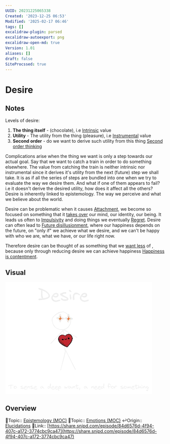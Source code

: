 ```yaml
---
UUID: 20231225065338
Created: '2023-12-25 06:53'
Modified: '2025-02-17 06:46'
tags: []
excalidraw-plugin: parsed
excalidraw-autoexport: png
excalidraw-open-md: true
Version: 1.01
aliases: []
draft: false
SiteProcssed: true
---
```


# Desire

## Notes

Levels of desire:
1. **The thing itself** - (chocolate), i.e [Intrinsic](/notes/intrinsic.md) value
2. **Utility** - The utility from the thing (pleasure), i.e [Instrumental](/notes/instrumental.md) value
3. **Second order** - do we want to derive such utility from this thing [Second order thinking](/notes/second-order-thinking.md)

Complications arise when the thing we want is only a step towards our actual goal. Say that we want to catch a train in order to do something elsewhere. The value from catching the train is neither intrinsic nor instrumental since it derives it's utility from the next (future) step we shall take. It is as if all the series of steps are bundled into one when we try to evaluate the way we desire them. And what if one of them appears to fail? i.e it doesn't derive the desired utility, how does it affect all the others?
Desire is inherently linked to epistemology. The way we perceive and what we believe about the world.

Desire can be problematic when it causes [Attachment](/notes/attachment.md), we become so focused on something that it [takes over](/notes/emotional-hijacking.md) our mind, our identity, our being. It leads us often to [Impulsivity](/notes/impulsivity.md) and doing things we eventually [Regret](/notes/regret.md). Desire can often lead to [Future disillusionment](/notes/future-disillusionment.md), where our happiness depends on the future, on "only if" we achieve what we desire, and we can't be happy with who we are, what we have, or our life right now.

Therefore desire can be thought of as something that we [want less](/notes/addition-by-subtraction.md) of , because only through reducing desire we can achieve happiness [Happiness is contentment](/notes/happiness-is-contentment.md).

## Visual

![Desire.webp](/notes/desire.webp)

## Overview
🔼Topic:: [Epistemology (MOC)](/mocs/epistemology-moc.md)
🔼Topic:: [Emotions (MOC)](/mocs/emotions-moc.md)
↩️Origin:: [Elucidations](/notes/elucidations.md)
🔗Link:: [https://share.snipd.com/episode/84d6576d-4f94-407c-a172-3774cbc9ca47](https://share.snipd.com/episode/84d6576d-4f94-407c-a172-3774cbc9ca47)

